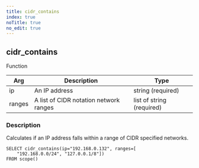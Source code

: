 ```yaml
---
title: cidr_contains
index: true
noTitle: true
no_edit: true
---
```




<div class="vql_item"></div>


## cidr_contains
<span class='vql_type label label-warning pull-right page-header'>Function</span>



<div class="vqlargs"></div>

Arg | Description | Type
----|-------------|-----
ip|An IP address|string (required)
ranges|A list of CIDR notation network ranges|list of string (required)

### Description

Calculates if an IP address falls within a range of CIDR specified
networks.

```vql
SELECT cidr_contains(ip="192.168.0.132", ranges=[
    "192.168.0.0/24", "127.0.0.1/8"])
FROM scope()
```


